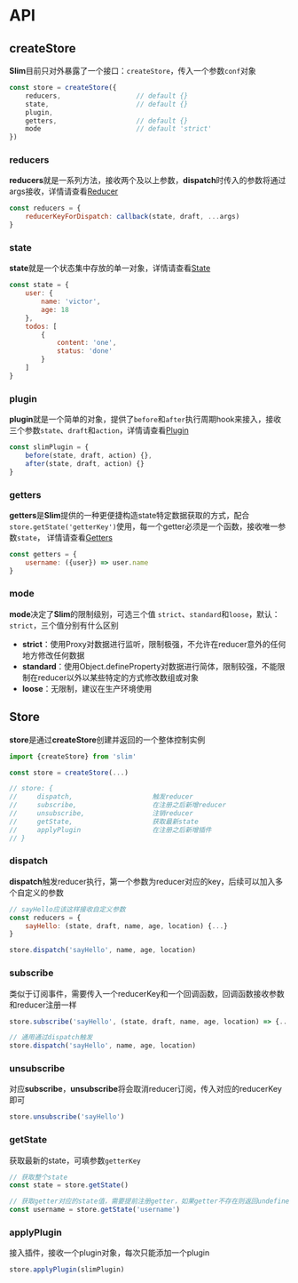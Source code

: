 # API

## createStore
**Slim**目前只对外暴露了一个接口：`createStore`，传入一个参数`conf`对象

```javascript
const store = createStore({
    reducers,                   // default {}
    state,                      // default {}
    plugin,
    getters,                    // default {}
    mode                        // default 'strict'
})
```

### reducers
**reducers**就是一系列方法，接收两个及以上参数，**dispatch**时传入的参数将通过args接收，详情请查看[Reducer](/reducer.html)

```javascript
const reducers = {
    reducerKeyForDispatch: callback(state, draft, ...args) 
}
```

### state
**state**就是一个状态集中存放的单一对象，详情请查看[State](/state.html)

```javascript
const state = {
    user: {
        name: 'victor',
        age: 18
    },
    todos: [
        {
            content: 'one',
            status: 'done'
        }
    ]
}
```

### plugin
**plugin**就是一个简单的对象，提供了`before`和`after`执行周期hook来接入，接收三个参数`state`、`draft`和`action`，详情请查看[Plugin](/plugin.html)

```javascript
const slimPlugin = {
    before(state, draft, action) {},
    after(state, draft, action) {}
}
```

### getters
**getters**是**Slim**提供的一种更便捷构造state特定数据获取的方式，配合`store.getState('getterKey')`使用，每一个getter必须是一个函数，接收唯一参数`state`，
详情请查看[Getters](/state.html#getters)

```javascript
const getters = {
    username: ({user}) => user.name 
}
```

### mode
**mode**决定了**Slim**的限制级别，可选三个值 `strict`、`standard`和`loose`，默认：`strict`，三个值分别有什么区别

* **strict**：使用Proxy对数据进行监听，限制极强，不允许在reducer意外的任何地方修改任何数据
* **standard**：使用Object.defineProperty对数据进行简体，限制较强，不能限制在reducer以外以某些特定的方式修改数组或对象
* **loose**：无限制，建议在生产环境使用

## Store
**store**是通过**createStore**创建并返回的一个整体控制实例

```javascript
import {createStore} from 'slim'

const store = createStore(...)

// store: {
//     dispatch,                    触发reducer
//     subscribe,                   在注册之后新增reducer
//     unsubscribe,                 注销reducer
//     getState,                    获取最新state
//     applyPlugin                  在注册之后新增插件
// }
```

### dispatch
**dispatch**触发reducer执行，第一个参数为reducer对应的key，后续可以加入多个自定义的参数

```javascript
// sayHello应该这样接收自定义参数
const reducers = {
    sayHello: (state, draft, name, age, location) {...}
}

store.dispatch('sayHello', name, age, location)
```
### subscribe
类似于订阅事件，需要传入一个reducerKey和一个回调函数，回调函数接收参数和reducer注册一样

```javascript
store.subscribe('sayHello', (state, draft, name, age, location) => {...})

// 通用通过dispatch触发
store.dispatch('sayHello', name, age, location)
```

### unsubscribe
对应**subscribe**，**unsubscribe**将会取消reducer订阅，传入对应的reducerKey即可

```javascript
store.unsubscribe('sayHello')
```

### getState
获取最新的state，可填参数`getterKey`

```javascript
// 获取整个state
const state = store.getState()                  

// 获取getter对应的state值，需要提前注册getter，如果getter不存在则返回undefined
const username = store.getState('username')     
```

### applyPlugin
接入插件，接收一个plugin对象，每次只能添加一个plugin

```javascript
store.applyPlugin(slimPlugin)
```
